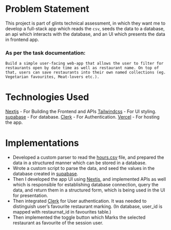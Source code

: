 # Problem Statement
This project is part of glints technical assessment, in which they want me to develop a full-stack app which reads the `csv`, seeds the data to a database, an api which interacts with the database, and an UI which presents the data in frontend app.

### As per the task documentation:

```
Build a simple user-facing web-app that allows the user to filter for restaurants open by date time as well as restaurant name. On top of that, users can save restaurants into their own named collections (eg. Vegetarian favourites, Meat-lovers etc.).
```

# Technologies Used
[Nextjs](https://nextjs.org/) -  For Building the Frontend and APIs
[Tailwindcss](https://tailwindcss.com/) - For UI styling.
[supabase](https://supabase.com/) - For database.
[Clerk](https://clerk.dev/) - For Authentication.
[Vercel](https://vercel.com/) - For hosting the app.

# Implementations
* Developed a custom parser to read the [hours.csv](https://gist.githubusercontent.com/seahyc/7ee4da8a3fb75a13739bdf5549172b1f/raw/f1c3084250b1cb263198e433ae36ba8d7a0d9ea9/hours.csv) file, and prepared the data in a structured manner which can be stored in a database.
* Wrote a custom script to parse the data, and seed the values in the database created in [supabase](https://supabase.com/).
* Then I developed the app UI using [Nextjs](https://nextjs.org/), and implemented APIs as well which is responsible for establishing database connection, query the data, and return them in a structured form, which is being used in the UI for presentation.
* Then integrated [Clerk](https://clerk.dev/) for User authentication. It was needed to distinguish user’s favourite restaurant marking. (In database, user_id is mapped with restaurnat_id in favourites table.)
* Then implemented the toggle button which Marks the selected restaurant as favourite of the session user.
